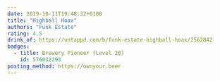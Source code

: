 ```yaml
---
date: 2019-10-11T19:48:32+0100
title: "Highball Hoax"
authors: "Funk Estate"
rating: 4.5
drink_of: https://untappd.com/b/funk-estate-highball-hoax/2562842
badges:
  - title: Brewery Pioneer (Level 20)
    id: 576032293
posting_method: https://ownyour.beer
---
```


